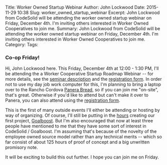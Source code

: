 Title: Worker Owned Startup Webinar
Author: John Lockwood
Date: 2015-11-29 10:38
Slug: worker_owned_startup_webinar
Excerpt: John Lockwood from CodeSolid will be attending the worker owned startup webinar on Friday, December 4th.  I'm inviting others interested in Worker Owned Cooperatives to join me.
Summary: John Lockwood from CodeSolid will be attending the worker owned startup webinar on Friday, December 4th.  I'm inviting others interested in Worker Owned Cooperatives to join me.
Category: 
Tags: 

### Co-op Friday!
Hi, John Lockwood here.  This Friday, December 4th at 12:00 - 1:30 PM, I'll be attending the a Worker Cooperative Startup Roadmap Webinar -- for more details, see the [seminar description](http://bit.ly/1MNIgQy) and the [registration form](http://bit.ly/1MYdlyQ).  In order not to use my day job work computer for this, I'm planning to bring a laptop over to the Rancho Cordova [Panera Bread](https://www.google.com/maps/place/Panera+Bread/@38.5828484,-121.2840407,17.25z/data=!4m7!1m4!3m3!1s0x809add4785713345:0x2efccac25f41a59a!2sZinfandel+Dr+%26+International+Dr+(NB)!3b1!3m1!1s0x0000000000000000:0x1c3fbdb74508b9c9), so if you can join me "on-site", that's great.  Otherwise if you'd like to attend but can't make it over to Panera, you can also attend using the [registration form](http://bit.ly/1MYdlyQ).  

This is the first of many outside events I'll either be attending or hosting by way of organizing. Of course, I'll still be putting in the [hours](https://raw.githubusercontent.com/CodeSolid/Goalboost/master/docs/hours.json) creating our first project, [Goalboost](http://goalboost.com).  But I'm also encouraged that now at least three people have mentioned to me that they have some sort of interest in CodeSolid / Goalboost.  I'm assuming that's because of the novelty of the employee owned source model rather than any technical merits -- which so far consist of about 125 hours of proof of concept and a big unwritten promisory note.

It will be exciting to build this out further.  I hope you can join me on Friday.

